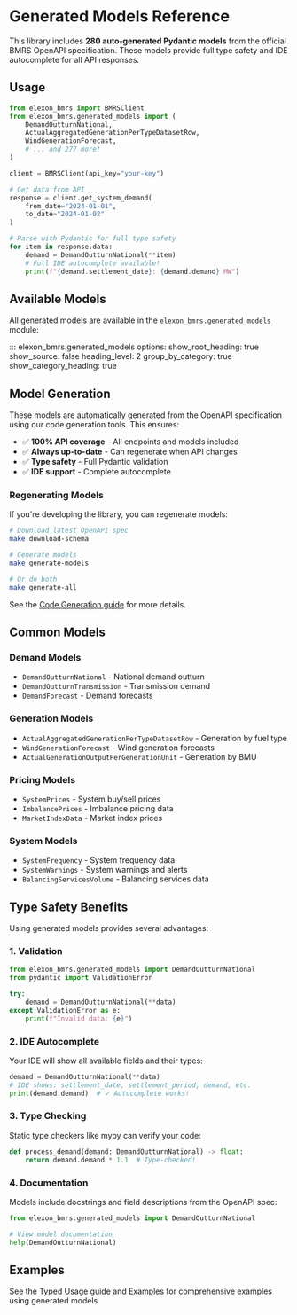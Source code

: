 # Generated Models Reference

This library includes **280 auto-generated Pydantic models** from the official BMRS OpenAPI specification. These models provide full type safety and IDE autocomplete for all API responses.

## Usage

```python
from elexon_bmrs import BMRSClient
from elexon_bmrs.generated_models import (
    DemandOutturnNational,
    ActualAggregatedGenerationPerTypeDatasetRow,
    WindGenerationForecast,
    # ... and 277 more!
)

client = BMRSClient(api_key="your-key")

# Get data from API
response = client.get_system_demand(
    from_date="2024-01-01",
    to_date="2024-01-02"
)

# Parse with Pydantic for full type safety
for item in response.data:
    demand = DemandOutturnNational(**item)
    # Full IDE autocomplete available!
    print(f"{demand.settlement_date}: {demand.demand} MW")
```

## Available Models

All generated models are available in the `elexon_bmrs.generated_models` module:

::: elexon_bmrs.generated_models
    options:
      show_root_heading: true
      show_source: false
      heading_level: 2
      group_by_category: true
      show_category_heading: true

## Model Generation

These models are automatically generated from the OpenAPI specification using our code generation tools. This ensures:

- ✅ **100% API coverage** - All endpoints and models included
- ✅ **Always up-to-date** - Can regenerate when API changes
- ✅ **Type safety** - Full Pydantic validation
- ✅ **IDE support** - Complete autocomplete

### Regenerating Models

If you're developing the library, you can regenerate models:

```bash
# Download latest OpenAPI spec
make download-schema

# Generate models
make generate-models

# Or do both
make generate-all
```

See the [Code Generation guide](../development/code-generation.md) for more details.

## Common Models

### Demand Models

- `DemandOutturnNational` - National demand outturn
- `DemandOutturnTransmission` - Transmission demand
- `DemandForecast` - Demand forecasts

### Generation Models

- `ActualAggregatedGenerationPerTypeDatasetRow` - Generation by fuel type
- `WindGenerationForecast` - Wind generation forecasts
- `ActualGenerationOutputPerGenerationUnit` - Generation by BMU

### Pricing Models

- `SystemPrices` - System buy/sell prices
- `ImbalancePrices` - Imbalance pricing data
- `MarketIndexData` - Market index prices

### System Models

- `SystemFrequency` - System frequency data
- `SystemWarnings` - System warnings and alerts
- `BalancingServicesVolume` - Balancing services data

## Type Safety Benefits

Using generated models provides several advantages:

### 1. Validation

```python
from elexon_bmrs.generated_models import DemandOutturnNational
from pydantic import ValidationError

try:
    demand = DemandOutturnNational(**data)
except ValidationError as e:
    print(f"Invalid data: {e}")
```

### 2. IDE Autocomplete

Your IDE will show all available fields and their types:

```python
demand = DemandOutturnNational(**data)
# IDE shows: settlement_date, settlement_period, demand, etc.
print(demand.demand)  # ✓ Autocomplete works!
```

### 3. Type Checking

Static type checkers like mypy can verify your code:

```python
def process_demand(demand: DemandOutturnNational) -> float:
    return demand.demand * 1.1  # Type-checked!
```

### 4. Documentation

Models include docstrings and field descriptions from the OpenAPI spec:

```python
from elexon_bmrs.generated_models import DemandOutturnNational

# View model documentation
help(DemandOutturnNational)
```

## Examples

See the [Typed Usage guide](../guide/typed-usage.md) and [Examples](../examples/basic.md) for comprehensive examples using generated models.


